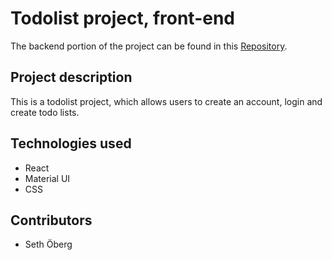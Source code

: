 # Todolist project, front-end

The backend portion of the project can be found in this [Repository](https://github.com/SethOberg/todolist-backend).

## Project description

This is a todolist project, which allows users to create an account, login and create todo lists.

## Technologies used

- React
- Material UI
- CSS

## Contributors

- Seth Öberg
